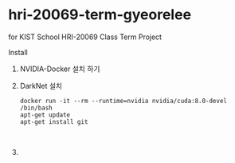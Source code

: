 # hri-20069-term-gyeorelee
for KIST School HRI-20069 Class Term Project



Install

1. NVIDIA-Docker 설치 하기

2. DarkNet 설치

   ```
   docker run -it --rm --runtime=nvidia nvidia/cuda:8.0-devel /bin/bash
   apt-get update
   apt-get install git

   ```

   ​

3. ​

